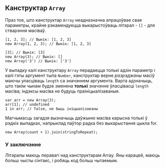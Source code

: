 ## Канструктар `Array`

Праз тое, што канструктар `Array` неадназначна апрацоўвае свае параметры,
крайне рэкамендуецца выкарыстоўваць літэрал - `[]` - для стварэння масіваў.

    [1, 2, 3]; // Вынік: [1, 2, 3]
    new Array(1, 2, 3); // Вынік: [1, 2, 3]

    [3]; // Вынік: [3]
    new Array(3); // Вынік: []
    new Array('3') // Вынік: ['3']

У выпадку калі канструктару `Array` перадаецца толькі адзін параметр і калі гэты
аргумент тыпа `Number`, канструктар верне *разрэджаны* масіў маючы уласціваць
`length` са значэннем аргумента. Варта адзначыць, што такім чынам будзе зменена
**толькі** значэнне ўласцівасці `length` масіва; індэксы масіва не будуць
праініцыалізаваныя.

    var arr = new Array(3);
    arr[1]; // undefined
    1 in arr; // false, не быць ініцыалізаваны

Магчымасць загадзя вызначыць даўжыню масіва карысна толькі ў рэдкіх выпадках,
напрыклад паўтор радка без выкарыстання цыкла for.

    new Array(count + 1).join(stringToRepeat);

### У заключэнне

Літэралы маюць перавагі над канструктарам Array. Яны карацей, маюць больш чысты
сінтакс, і робяць код больш чытаемым.
